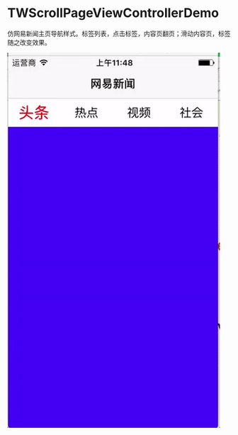# TWScrollPageViewControllerDemo
仿网易新闻主页导航样式。标签列表，点击标签，内容页翻页；滑动内容页，标签随之改变效果。

![github](https://raw.githubusercontent.com/TWLemontree/TWScrollPageViewControllerDemo/master/testimg.gif)  
